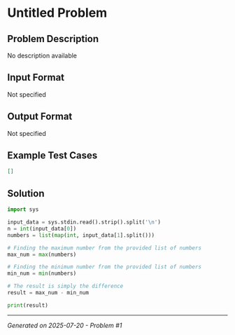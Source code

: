 # Untitled Problem

## Problem Description
No description available

## Input Format
Not specified

## Output Format
Not specified

## Example Test Cases
```json
[]
```

## Solution
```python
import sys

input_data = sys.stdin.read().strip().split('\n')
n = int(input_data[0])
numbers = list(map(int, input_data[1].split()))

# Finding the maximum number from the provided list of numbers
max_num = max(numbers)

# Finding the minimum number from the provided list of numbers
min_num = min(numbers)

# The result is simply the difference
result = max_num - min_num

print(result)
```

---
*Generated on 2025-07-20 - Problem #1*